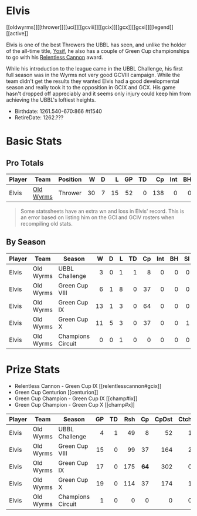 # Elvis

[[oldwyrms]][[thrower]][[uci]][[gcviii]][[gcix]][[gcx]][[gcxi]][[legend]][[active]]

Elvis is one of the best Throwers the UBBL has seen, and unlike the holder of the all-time title, [Yosif](yosif), he also has a couple of Green Cup championships to go with his [Relentless Cannon](../prizes/relentlesscannon) award.

While his introduction to the league came in the UBBL Challenge, his first full season was in the Wyrms not very good GCVIII campaign. While the team didn't get the results they wanted Elvis had a good developmental season and really took it to the opposition in GCIX and GCX. His game hasn't dropped off appreciably and it seems only injury could keep him from achieving the UBBL's loftiest heights.

* Birthdate: 1261.540-670:866 #t1540
* RetireDate: 1262.???

# Basic Stats

## Pro Totals

| Player           | Team        | Position      | W | D | L | GP | TD | Cp | Int | BH | SI | Ki | MVP | SPP |
|------------------|-------------|---------------|--:|--:|--:|---:|---:|---:|----:|---:|---:|---:|----:|----:|
| Elvis  | [Old Wyrms](../teams/oldwyrms) | Thrower  |   30 |    7 |   15 |   52 |    0 |  138 |    0 |    0 |    1 |    0 |    6 |  170 | |

> Some statssheets have an extra wn and loss in Elvis' record. This is an error based on listing him on the GCI and GCIV rosters when recompiling old stats.

## By Season

| Player | Team         | Season          | W | D | L | TD | Cp | Int | BH | SI | Ki | MVP | SPP |
|--------|--------------|-----------------|--:|--:|--:|---:|---:|----:|---:|---:|---:|----:|----:|
| Elvis  | Old Wyrms | UBBL Challenge    |    3 |    0 |    1 |    1 |    8 |    0 |    0 |    0 |    0 |    1 |   16 |
| Elvis  | Old Wyrms | Green Cup VIII    |    6 |    1 |    8 |    0 |   37 |    0 |    0 |    0 |    0 |    3 |   52 |
| Elvis  | Old Wyrms | Green Cup IX      |   13 |    1 |    3 |    0 |   64 |    0 |    0 |    0 |    0 |    1 |   69 |
| Elvis  | Old Wyrms | Green Cup X       |   11 |    5 |    3 |    0 |   37 |    0 |    0 |    1 |    0 |    2 |   49 |
| Elvis  | Old Wyrms | Champions Circuit |    0 |    0 |    1 |    0 |    0 |    0 |    0 |    0 |    0 |    0 |    0 |

# Prize Stats

* Relentless Cannon - Green Cup IX [[relentlesscannon#gcix]]
* Green Cup Centurion [[centurion]]
* Green Cup Champion - Green Cup IX [[champ#ix]] 
* Green Cup Champion - Green Cup X [[champ#x]]

| Player | Team         | Season          | GP | TD | Rsh | Cp | CpDst | Ctch | Int | Cas | Blk | Sck | MVP | SPP |
|--------|--------------|-----------------|---:|---:|----:|---:|------:|-----:|----:|----:|----:|----:|----:|----:|
| Elvis  | Old Wyrms | UBBL Challenge    |  4 |    1 |   49 |    8 |    52 |    1 |    0 |    0 |    2 |    0 |    1 |   16 |
| Elvis  | Old Wyrms | Green Cup VIII    | 15 |    0 |   99 |   37 |   164 |    2 |    0 |    0 |    5 |    0 |    3 |   52 |
| Elvis  | Old Wyrms | Green Cup IX      | 17 |    0 |  175 |   **64** |   302 |    0 |    0 |    0 |   10 |    2 |    1 |   69 |
| Elvis  | Old Wyrms | Green Cup X       | 19 |    0 |  114 |   37 |   174 |    1 |    0 |    1 |   21 |    2 |    2 |   49 |
| Elvis  | Old Wyrms | Champions Circuit |  1 |    0 |    0 |    0 |     0 |    0 |    0 |    0 |    0 |    0 |    0 |    0 |
